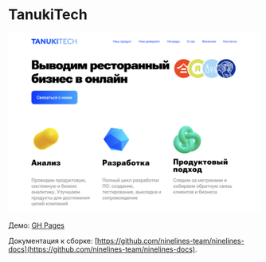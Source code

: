 # TanukiTech

![img.png](img.png)

Демо: [GH Pages](https://ovcharov2v.github.io/tanuki/)

Документация к сборке: [https://github.com/ninelines-team/ninelines-docs](https://github.com/ninelines-team/ninelines-docs).
